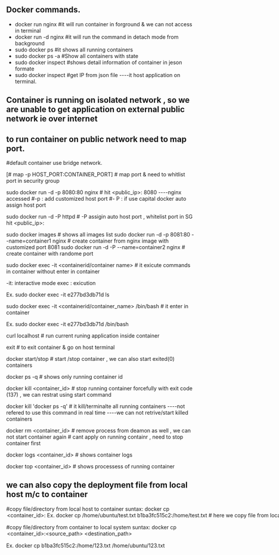 ## Docker commands.

 -  docker run nginx                             #it will run container in forground & we can not access in terminal 
  - docker run -d nginx                          #it will run the command in detach mode from background
  - sudo docker ps                               #it shows all running containers
  - sudo docker ps -a                            #Show all containers with state
  - sudo docker inspect <container id>           #shows detail information of container in jeson formate
  - sudo docker inspect <container ip>           #get IP from json file  ----it host application on terminal.

## Container is running on isolated network , so we are unable to get application on external public network ie over internet 
## to run container on public network need to map port.
#default container use bridge network.

[# map -p HOST_PORT:CONTAINER_PORT]   # map port & need to whitlist port in security group

 sudo docker run -d -p 8080:80 nginx    # hit <public_ip>: 8080 ----nginx accessed
 #-p : add customized host port
 #- P : if use capital docker auto assign host port

 sudo docker run -d -P httpd    # -P assigin auto host port , whitelist port in SG 
  hit <public_ip>:<maped port>

  
 sudo docker images     # shows all images list
 sudo docker run -d -p 8081:80 --name=container1 nginx   # create container from nginx image with customized port 8081
 sudo docker run -d -P --name=container2 nginx    #  create container with randome port

 sudo docker exec -it <containerid/container name> <command>    # it exicute commands in container without enter in container

 -it: interactive mode
 exec : exicution 

 Ex.
 sudo docker exec -it e277bd3db71d ls


 sudo docker exec -it <containerid/container_name> /bin/bash    # it enter in container

 Ex.
 sudo docker exec -it e277bd3db71d /bin/bash

 curl localhost     # run current runing application inside container

 exit     # to exit container & go on host terminal


 docker start/stop <container id>    # start /stop container , we can also start exited(0) containers

 docker ps -q   # shows only running container id

 docker kill <container_id>    # stop running container forcefully  with exit code (137)  , we can restrat using start command 

docker kill 'docker ps -q'   # it kill/terminalte all running containers ----not refered to use this command in real time  ----we can not retrive/start killed containers 

docker rm <container_id>  # remove process from deamon as well , we can not start container again  # cant apply on running containr , need to stop container first

docker logs <container_id>    # shows container logs

docker top <container_id>      # shows processess of running container

## we can also copy the deployment file from local host m/c to container

#copy file/directory from local host to container
suntax: docker cp <option><file path><container_id>:<destination path>
Ex. docker cp /home/ubuntu/test.txt b1ba3fc515c2:/home/test.txt     # here we copy file from local system to container 

#copy file/directory from  container to local system
suntax: docker cp <option> <container_id>:<source_path> <destination_path>

Ex. docker cp b1ba3fc515c2:/home/123.txt /home/ubuntu/123.txt

















  


 



